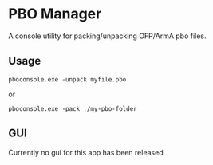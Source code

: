 # PBO Manager

A console utility for packing/unpacking OFP/ArmA pbo files.

## Usage

`pboconsole.exe -unpack myfile.pbo`

or

`pboconsole.exe -pack ./my-pbo-folder`

## GUI
Currently no gui for this app has been released